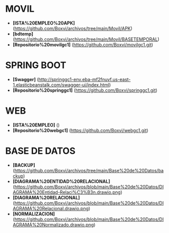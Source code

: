 # MOVIL
- **[ISTA%20EMPLEO%20APK]** (https://github.com/Boxvi/archivos/tree/main/Movil/APK)
- **[bdtemp]** (https://github.com/Boxvi/archivos/tree/main/Movil/BASETEMPORAL)
- **[Repositorio%20movilgc1]** (https://github.com/Boxvi/movilgc1.git)

# SPRING BOOT
- **[Swagger]** (http://springgc1-env.eba-mf2fnuvf.us-east-1.elasticbeanstalk.com/swagger-ui/index.html)
- **[Repositorio%20springgc1]** (https://github.com/Boxvi/springgc1.git)

# WEB
- **[ISTA%20EMPLEO]** ()
- **[Repositorio%20webgc1]** (https://github.com/Boxvi/webgc1.git)

# BASE DE DATOS
- **[BACKUP]**(https://github.com/Boxvi/archivos/tree/main/Base%20de%20Datos/backup)
- **[DIAGRAMA%20ENTIDAD%20RELACIONAL]** (https://github.com/Boxvi/archivos/blob/main/Base%20de%20Datos/DIAGRAMA%20Entidad-Relaci%C3%B3n.drawio.png)
- **[DIAGRAMA%20RELACIONAL]** (https://github.com/Boxvi/archivos/blob/main/Base%20de%20Datos/DIAGRAMA%20Relacional.drawio.png)
- **[NORMALIZACION]** (https://github.com/Boxvi/archivos/blob/main/Base%20de%20Datos/DIAGRAMA%20Normalizado.drawio.png)